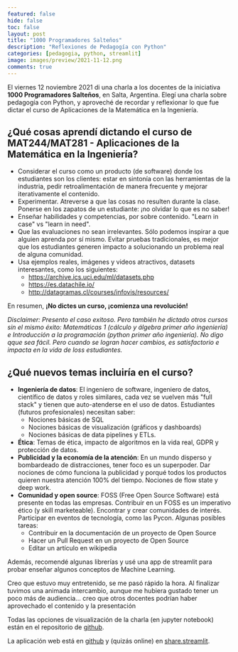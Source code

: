 ```yaml
---
featured: false
hide: false
toc: false
layout: post
title: "1000 Programadores Salteños"
description: "Reflexiones de Pedagogía con Python"
categories: [pedagogia, python, streamlit]
image: images/preview/2021-11-12.png
comments: true
---
```


El viernes 12 noviembre 2021 di una charla a los docentes de la iniciativa **1000 Programadores Salteños**, en Salta, Argentina. Elegí una charla sobre pedagogía con Python, y aproveché de recordar y reflexionar lo que fue dictar el curso de Aplicaciones de la Matemática en la Ingeniería.

## ¿Qué cosas aprendí dictando el curso de MAT244/MAT281 - Aplicaciones de la Matemática en la Ingeniería?

* Considerar el curso como un producto (de software) donde los estudiantes son los clientes: estar en sintonía con las herramientas de la industria, pedir retroalimentación de manera frecuente y mejorar iterativamente el contenido.
* Experimentar. Atreverse a que las cosas no resulten durante la clase. Ponerse en los zapatos de un estudiante: ¡no olvidar lo que es no saber! 
* Enseñar habilidades y competencias, por sobre contenido.
"Learn in case" vs "learn in need".
* Que las evaluaciones no sean irrelevantes. Sólo podemos inspirar a que alguien aprenda por sí mismo. Evitar pruebas tradicionales, es mejor que los estudiantes generen impacto a solucionando un problema real de alguna  comunidad.
* Usa ejemplos reales, imágenes y videos atractivos, datasets interesantes, como los siguientes:
   * https://archive.ics.uci.edu/ml/datasets.php
   * https://es.datachile.io/
   * http://datagramas.cl/courses/infovis/resources/

En resumen, **¡No dictes un curso, ¡comienza una revolución!** 

_Disclaimer: Presento el caso exitoso. Pero también he dictado otros cursos sin el mismo éxito: Matemáticas 1 (cálculo y álgebra primer año ingeniería) e Introducción a la programación (python primer año ingeniería). No digo qque sea fácil. Pero cuando se logran hacer cambios, es satisfactorio e impacta en la vida de loss estudiantes._

## ¿Qué nuevos temas incluiría en el curso?

* **Ingeniería de datos**:  El ingeniero de software, ingeniero de datos, científico de datos y roles similares, cada vez se vuelven más "full stack" y tienen que auto-atenderse en el uso de datos. Estudiantes (futuros profesionales) necesitan saber:
   * Nociones básicas de SQL
   * Nociones básicas de visualización (gráficos y dashboards)
   * Nociones básicas de data pipelines y ETLs.
* **Ética**: Temas de ética, impacto de algoritmos en la vida real, GDPR y protección de datos. 
* **Publicidad y la economía de la atención**: En un mundo disperso y bombardeado de distracciones, tener foco es un superpoder. Dar nociones de cómo funciona la publicidad y porqué todos los productos quieren nuestra atención 100% del tiempo. Nociones de flow state y deep work.
* **Comunidad y open source**: FOSS (Free Open Source Software) está presente en todas las empresas. Contribuir en un FOSS es un imperativo ético (y skill marketeable). Encontrar y crear comunidades de interés. Participar en eventos de tecnología, como las Pycon. Algunas posibles 
tareas:
   * Contribuir en la documentación de un proyecto de Open Source
   * Hacer un Pull Request en un proyecto de Open Source
   * Editar un artículo en wikipedia



Además, recomendé algunas librerías y usé una app de streamlit para probar enseñar algunos conceptos de Machine Learning.

Creo que estuvo muy entretenido, se me pasó rápido la hora. Al finalizar tuvimos una animada intercambio, aunque me hubiera gustado tener un poco más de audiencia... creo que otros docentes podrían haber aprovechado el contenido y la presentación

Todas las opciones de visualización de la charla (en jupyter notebook) están en el repositorio de [github](https://sebastiandres.github.io/talk_2021_11_unsa).

La aplicación web está en [github](https://github.com/sebastiandres/streamlit_ml_edu) y (quizás online) en [share.streamlit](https://share.streamlit.io/sebastiand.res/streamlit_ml_edu/main).